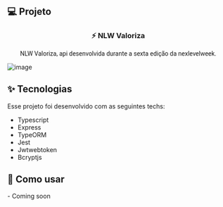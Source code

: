 <h2>💻 Projeto</h2>
  <h3 align="center">⚡ NLW Valoriza</h3>
  <p align="center" style="font-family: Roboto">NLW Valoriza, api desenvolvida durante a sexta edição da nexlevelweek.</p>
  
  ![image](https://user-images.githubusercontent.com/63478331/123519273-888c8300-d680-11eb-8b78-48717ba6653d.png)


<h2>✨ Tecnologias</h2>
<p>Esse projeto foi desenvolvido com as seguintes techs:</p>

   - Typescript
   - Express
   - TypeORM
   - Jest
   - Jwtwebtoken
   - Bcryptjs

<h2>🚀 Como usar</h2>
   - Coming soon
